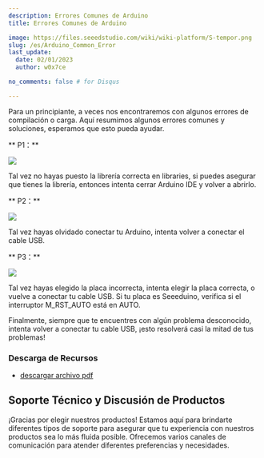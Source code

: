 ```yaml
---
description: Errores Comunes de Arduino
title: Errores Comunes de Arduino

image: https://files.seeedstudio.com/wiki/wiki-platform/S-tempor.png
slug: /es/Arduino_Common_Error
last_update:
  date: 02/01/2023
  author: w0x7ce

no_comments: false # for Disqus

---
```


Para un principiante, a veces nos encontraremos con algunos errores de compilación o carga. Aquí resumimos algunos errores comunes y soluciones, esperamos que esto pueda ayudar.

** P1：**

![](https://files.seeedstudio.com/wiki/Arduino_Common_Error/img/常见错误11.png)

Tal vez no hayas puesto la librería correcta en libraries, si puedes asegurar que tienes la librería, entonces intenta cerrar Arduino IDE y volver a abrirlo.

** P2：**

![](https://files.seeedstudio.com/wiki/Arduino_Common_Error/img/常见错误12.png)

Tal vez hayas olvidado conectar tu Arduino, intenta volver a conectar el cable USB.

** P3：**

![](https://files.seeedstudio.com/wiki/Arduino_Common_Error/img/常见错误13.png)

Tal vez hayas elegido la placa incorrecta, intenta elegir la placa correcta, o vuelve a conectar tu cable USB. Si tu placa es Seeeduino, verifica si el interruptor M_RST_AUTO está en AUTO.

Finalmente, siempre que te encuentres con algún problema desconocido, intenta volver a conectar tu cable USB, ¡esto resolverá casi la mitad de tus problemas!

###   Descarga de Recursos

- [descargar archivo pdf](https://files.seeedstudio.com/wiki/Arduino_Common_Error/res/Arduino_common_error.pdf)

## Soporte Técnico y Discusión de Productos
¡Gracias por elegir nuestros productos! Estamos aquí para brindarte diferentes tipos de soporte para asegurar que tu experiencia con nuestros productos sea lo más fluida posible. Ofrecemos varios canales de comunicación para atender diferentes preferencias y necesidades.

<div class="button_tech_support_container">
<a href="https://forum.seeedstudio.com/" class="button_forum"></a> 
<a href="https://www.seeedstudio.com/contacts" class="button_email"></a>
</div>

<div class="button_tech_support_container">
<a href="https://discord.gg/eWkprNDMU7" class="button_discord"></a> 
<a href="https://github.com/Seeed-Studio/wiki-documents/discussions/69" class="button_discussion"></a>
</div>